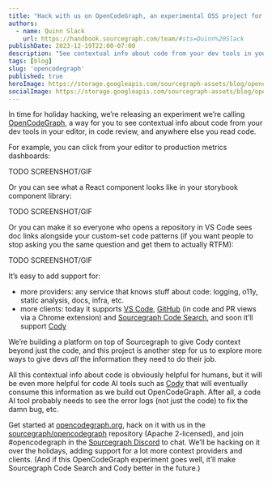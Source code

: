 ```yaml
---
title: "Hack with us on OpenCodeGraph, an experimental OSS project for code context"
authors:
  - name: Quinn Slack
    url: https://handbook.sourcegraph.com/team/#sts=Quinn%20Slack
publishDate: 2023-12-19T22:00-07:00
description: "See contextual info about code from your dev tools in your editor, in code review, and anywhere else you read code."
tags: [blog]
slug: 'opencodegraph'
published: true
heroImage: https://storage.googleapis.com/sourcegraph-assets/blog/opencodegraph-blog.png
socialImage: https://storage.googleapis.com/sourcegraph-assets/blog/opencodegraph-blog.png
---
```


In time for holiday hacking, we’re releasing an experiment we’re calling [OpenCodeGraph](https://opencodegraph.org/), a way for you to see contextual info about code from your dev tools in your editor, in code review, and anywhere else you read code.

For example, you can click from your editor to production metrics dashboards:

TODO SCREENSHOT/GIF

Or you can see what a React component looks like in your storybook component library:

TODO SCREENSHOT/GIF

Or you can make it so everyone who opens a repository in VS Code sees doc links alongside your custom-set code patterns (if you want people to stop asking you the same question and get them to actually RTFM):

TODO SCREENSHOT/GIF

It’s easy to add support for:

- more providers: any service that knows stuff about code: logging, o11y, static analysis, docs, infra, etc.
- more clients: today it supports [VS Code](https://opencodegraph.org/docs/clients/vscode), [GitHub](https://opencodegraph.org/docs/clients/github) (in code and PR views via a Chrome extension) and [Sourcegraph Code Search](https://opencodegraph.org/docs/clients/sourcegraph), and soon it’ll support [Cody](https://opencodegraph.org/docs/clients/cody)

We’re building a platform on top of Sourcegraph to give Cody context beyond just the code, and this project is another step for us to explore more ways to give devs _all_ the information they need to do their job.

All this contextual info about code is obviously helpful for humans, but it will be even more helpful for code AI tools such as [Cody](https://cody.dev) that will eventually consume this information as we build out OpenCodeGraph. After all, a code AI tool probably needs to see the error logs (not just the code) to fix the damn bug, etc.

Get started at [opencodegraph.org](https://opencodegraph.org), hack on it with us in the [sourcegraph/opencodegraph](https://github.com/sourcegraph/opencodegraph) repository (Apache 2-licensed), and join #opencodegraph in the [Sourcegraph Discord](https://about.sourcegraph.com/community) to chat. We’ll be hacking on it over the holidays, adding support for a lot more context providers and clients. (And if this OpenCodeGraph experiment goes well, it’ll make Sourcegraph Code Search and Cody better in the future.)